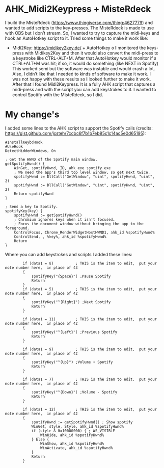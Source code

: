 # AHK_Midi2Keypress + MisteRdeck
I build the MisteRdeck (https://www.thingiverse.com/thing:4627779) and wanted to add scripts to the key-presses. The MisteRdeck is made to use with OBS but I don’t stream. So, I wanted to try to capture the midi-keys and hook an AutoHotkey script to it. Tried some things to make it work like:

- Midi2Key: https://midikey2key.de/ + AutoHotkey o I monitored the keys-press with Midikey2Key and then it would also convert the midi-press to a keystroke like CTRL+ALT+M. After that AutoHotkey would monitor if a CTRL+ALT+M was hit; if so, it would do something (like NEXT in Spotify) This worked semi but the software was instable and would crash a lot. Also, I didn’t like that I needed to kinds of software to make it work.
I was not happy with these results so I looked further to make it work. After that I found Midi2Keypress. It is a fully AHK script that captures a midi-press and with the script you can add keystrokes to it. I wanted to control Spotify with the MisteRdeck, so I did.

# My change's
I added some lines to the AHK script to support the Spotify calls (credits: https://gist.github.com/jcsteh/7ccbc6f7b1b7eb85c1c14ac5e0d65195):
```
#InstallKeybdHook
#UseHook
DetectHiddenWindows, On

; Get the HWND of the Spotify main window.
getSpotifyHwnd() {
	WinGet, spotifyHwnd, ID, ahk_exe spotify.exe
	; We need the app's third top level window, so get next twice.
	spotifyHwnd := DllCall("GetWindow", "uint", spotifyHwnd, "uint", 2)
	spotifyHwnd := DllCall("GetWindow", "uint", spotifyHwnd, "uint", 2)
	Return spotifyHwnd
}

; Send a key to Spotify.
spotifyKey(key) {
	spotifyHwnd := getSpotifyHwnd()
	; Chromium ignores keys when it isn't focused.
	; Focus the document window without bringing the app to the foreground.
	ControlFocus, Chrome_RenderWidgetHostHWND1, ahk_id %spotifyHwnd%
	ControlSend, , %key%, ahk_id %spotifyHwnd%
	Return
}
```

Where you can add keystrokes and scripts I added these lines:
```
		if (data1 = 8)			; THIS is the item to edit,  put your note number here,  in place of 43
		{
			spotifyKey("{Space}") ;Pause Spotify
			Return
		}
		if (data1 = 5)			; THIS is the item to edit,  put your note number here,  in place of 42
		{
			spotifyKey("^{Right}") ;Next Spotify
			Return
		}
		
		if (data1 = 11)			; THIS is the item to edit,  put your note number here,  in place of 42
		{
			spotifyKey("^{Left}") ;Previous Spotify
			Return
		}

		if (data1 = 9)			; THIS is the item to edit,  put your note number here,  in place of 42
		{
			spotifyKey("^{Up}") ;Volume + Spotify
			Return
		}

		if (data1 = 7)			; THIS is the item to edit,  put your note number here,  in place of 42
		{
			spotifyKey("^{Down}") ;Volume - Spotify
			Return
		}

		if (data1 = 12)			; THIS is the item to edit,  put your note number here,  in place of 42
		{
			spotifyHwnd := getSpotifyHwnd() ; Show spotify
			WinGet, style, Style, ahk_id %spotifyHwnd%
			if (style & 0x10000000) { ; WS_VISIBLE
				WinHide, ahk_id %spotifyHwnd%
			} Else {
				WinShow, ahk_id %spotifyHwnd%
				WinActivate, ahk_id %spotifyHwnd%
			}
			Return
		}
```
